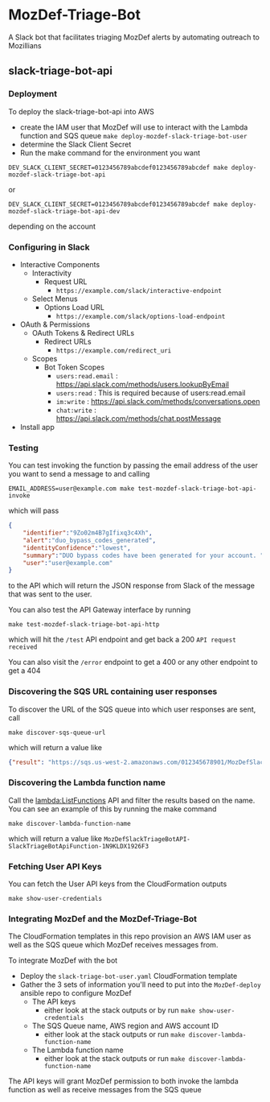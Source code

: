 # MozDef-Triage-Bot
A Slack bot that facilitates triaging MozDef alerts by automating outreach to Mozillians

## slack-triage-bot-api

### Deployment

To deploy the slack-triage-bot-api into AWS
* create the IAM user that MozDef will use to interact with the Lambda function
  and SQS queue
  `make deploy-mozdef-slack-triage-bot-user`
* determine the Slack Client Secret
* Run the make command for the environment you want

```shell script
DEV_SLACK_CLIENT_SECRET=0123456789abcdef0123456789abcdef make deploy-mozdef-slack-triage-bot-api
```

or

```shell script
DEV_SLACK_CLIENT_SECRET=0123456789abcdef0123456789abcdef make deploy-mozdef-slack-triage-bot-api-dev
```

depending on the account

### Configuring in Slack

* Interactive Components
  * Interactivity
    * Request URL
      * `https://example.com/slack/interactive-endpoint`
  * Select Menus
    * Options Load URL
      * `https://example.com/slack/options-load-endpoint`
* OAuth & Permissions
  * OAuth Tokens & Redirect URLs
    * Redirect URLs
      * `https://example.com/redirect_uri`
  * Scopes
    * Bot Token Scopes
      * `users:read.email` : https://api.slack.com/methods/users.lookupByEmail
      * `users:read` : This is required because of users:read.email
      * `im:write` : https://api.slack.com/methods/conversations.open
      * `chat:write` : https://api.slack.com/methods/chat.postMessage
* Install app

### Testing

You can test invoking the function by passing the email address of the user
you want to send a message to and calling

```shell script
EMAIL_ADDRESS=user@example.com make test-mozdef-slack-triage-bot-api-invoke
```

which will pass

```json
{
    "identifier":"9Zo02m4B7gIfixq3c4Xh",
    "alert":"duo_bypass_codes_generated",
    "identityConfidence":"lowest",
    "summary":"DUO bypass codes have been generated for your account. ",
    "user":"user@example.com"
}
```

to the API which will return the JSON response from Slack of the message that
was sent to the user.

You can also test the API Gateway interface by running

```shell script
make test-mozdef-slack-triage-bot-api-http
```

which will hit the `/test` API endpoint and get back a 200 `API request received`

You can also visit the `/error` endpoint to get a 400 or any other endpoint to get a 404

### Discovering the SQS URL containing user responses

To discover the URL of the SQS queue into which user responses are sent, call

```shell script
make discover-sqs-queue-url 
```

which will return a value like

```json
{"result": "https://sqs.us-west-2.amazonaws.com/012345678901/MozDefSlackTraigeBotAPI-SlackTriageBotMozDefQueue-ABCDEFGHIJKL"}
```

### Discovering the Lambda function name

Call the [lambda:ListFunctions](https://docs.aws.amazon.com/lambda/latest/dg/API_ListFunctions.html)
API and filter the results based on the name. You can see an example of this by
running the make command

```shell script
make discover-lambda-function-name 
```

which will return a value like `MozDefSlackTriageBotAPI-SlackTriageBotApiFunction-1N9KLDX1926F3`

### Fetching User API Keys

You can fetch the User API keys from the CloudFormation outputs

```shell script
make show-user-credentials
```

### Integrating MozDef and the MozDef-Triage-Bot

The CloudFormation templates in this repo provision an AWS IAM user as well as
the SQS queue which MozDef receives messages from.

To integrate MozDef with the bot
* Deploy the `slack-triage-bot-user.yaml` CloudFormation template
* Gather the 3 sets of information you'll need to put into the `MozDef-deploy`
  ansible repo to configure MozDef
  * The API keys 
    * either look at the stack outputs or by run `make show-user-credentials`
  * The SQS Queue name, AWS region and AWS account ID
    * either look at the stack outputs or run 
      `make discover-lambda-function-name`
  * The Lambda function name
     * either look at the stack outputs or run 
       `make discover-lambda-function-name`
  
The API keys will grant MozDef permission to both invoke the lambda function
as well as receive messages from the SQS queue